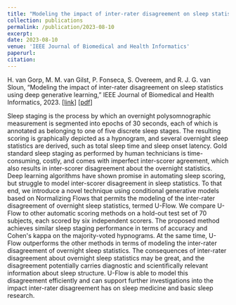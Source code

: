 ```yaml
---
title: "Modeling the impact of inter-rater disagreement on sleep statistics using deep generative learning"
collection: publications
permalink: /publication/2023-08-10
excerpt:
date: 2023-08-10
venue: 'IEEE Journal of Biomedical and Health Informatics'
paperurl: 
citation: 
---
```


H. van Gorp, M. M. van Gilst, P. Fonseca, S. Overeem, and R. J. G. van Sloun, “Modeling the impact of inter-rater disagreement on sleep statistics using deep generative learning,” IEEE Journal of Biomedical and Health Informatics, 2023.
\[[link](https://ieeexplore.ieee.org/abstract/document/10214268)\]
\[[pdf](http://hansvangorp.github.io/files/2023-08-10.pdf)\]

Sleep staging is the process by which an overnight polysomnographic measurement is segmented into epochs of 30 seconds, each of which is annotated as belonging to one of five discrete sleep stages. The resulting scoring is graphically depicted as a hypnogram, and several overnight sleep statistics are derived, such as total sleep time and sleep onset latency. Gold standard sleep staging as performed by human technicians is time-consuming, costly, and comes with imperfect inter-scorer agreement, which also results in inter-scorer disagreement about the overnight statistics. Deep learning algorithms have shown promise in automating sleep scoring, but struggle to model inter-scorer disagreement in sleep statistics. To that end, we introduce a novel technique using conditional generative models based on Normalizing Flows that permits the modeling of the inter-rater disagreement of overnight sleep statistics, termed U-Flow. We compare U-Flow to other automatic scoring methods on a hold-out test set of 70 subjects, each scored by six independent scorers. The proposed method achieves similar sleep staging performance in terms of accuracy and Cohen's kappa on the majority-voted hypnograms. At the same time, U-Flow outperforms the other methods in terms of modeling the inter-rater disagreement of overnight sleep statistics. The consequences of inter-rater disagreement about overnight sleep statistics may be great, and the disagreement potentially carries diagnostic and scientifically relevant information about sleep structure. U-Flow is able to model this disagreement efficiently and can support further investigations into the impact inter-rater disagreement has on sleep medicine and basic sleep research.
